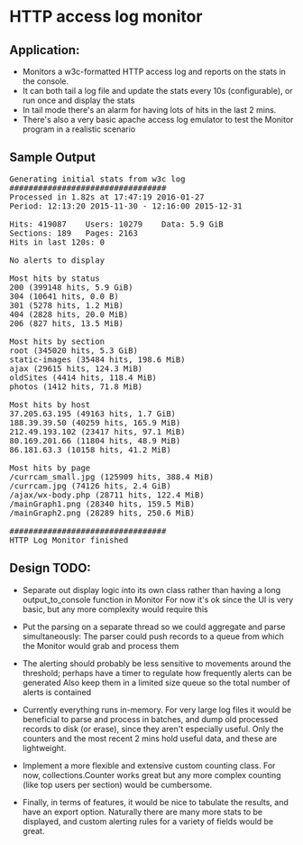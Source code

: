 # HTTP access log monitor

## Application:
* Monitors a w3c-formatted HTTP access log and reports on the stats in the console.
* It can both tail a log file and update the stats every 10s (configurable), or run once and display the stats
* In tail mode there's an alarm for having lots of hits in the last 2 mins.
* There's also a very basic apache access log emulator to test the Monitor program in a realistic scenario

## Sample Output
<pre>
Generating initial stats from w3c log
#################################
Processed in 1.82s at 17:47:19 2016-01-27
Period: 12:13:20 2015-11-30 - 12:16:00 2015-12-31

Hits: 419087    Users: 10279    Data: 5.9 GiB
Sections: 189   Pages: 2163
Hits in last 120s: 0

No alerts to display

Most hits by status
200 (399148 hits, 5.9 GiB)
304 (10641 hits, 0.0 B)
301 (5278 hits, 1.2 MiB)
404 (2828 hits, 20.0 MiB)
206 (827 hits, 13.5 MiB)

Most hits by section
root (345020 hits, 5.3 GiB)
static-images (35484 hits, 198.6 MiB)
ajax (29615 hits, 124.3 MiB)
oldSites (4414 hits, 118.4 MiB)
photos (1412 hits, 71.8 MiB)

Most hits by host
37.205.63.195 (49163 hits, 1.7 GiB)
188.39.39.50 (40259 hits, 165.9 MiB)
212.49.193.102 (23417 hits, 97.1 MiB)
80.169.201.66 (11804 hits, 48.9 MiB)
86.181.63.3 (10158 hits, 41.2 MiB)

Most hits by page
/currcam_small.jpg (125909 hits, 388.4 MiB)
/currcam.jpg (74126 hits, 2.4 GiB)
/ajax/wx-body.php (28711 hits, 122.4 MiB)
/mainGraph1.png (28340 hits, 159.5 MiB)
/mainGraph2.png (28289 hits, 250.6 MiB)

#################################
HTTP Log Monitor finished
</pre>

## Design TODO:
* Separate out display logic into its own class rather than having a long output_to_console function in Monitor
  For now it's ok since the UI is very basic, but any more complexity would require this

* Put the parsing on a separate thread so we could aggregate and parse simultaneously:
  The parser could push records to a queue from which the Monitor would grab and process them

* The alerting should probably be less sensitive to movements around the threshold;
  perhaps have a timer to regulate how frequently alerts can be generated
  Also keep them in a limited size queue so the total number of alerts is contained

* Currently everything runs in-memory. For very large log files it would be beneficial
  to parse and process in batches, and dump old processed records to disk (or erase), since they
  aren't especially useful. Only the counters and the most recent 2 mins hold
  useful data, and these are lightweight.

* Implement a more flexible and extensive custom counting class. For now, collections.Counter
  works great but any more complex counting (like top users per section) would be cumbersome.

* Finally, in terms of features, it would be nice to tabulate the results, and have an export option.
  Naturally there are many more stats to be displayed, and custom alerting rules for a variety of fields would be great.
